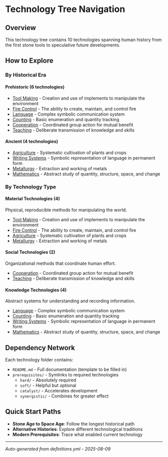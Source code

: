 # Technology Tree Navigation

## Overview
This technology tree contains 10 technologies spanning human history from the first stone tools to speculative future developments.

## How to Explore

### By Historical Era

#### Prehistoric (6 technologies)
- [Tool Making](technologies/tool-making/) - Creation and use of implements to manipulate the environment
- [Fire Control](technologies/fire-control/) - The ability to create, maintain, and control fire
- [Language](technologies/language/) - Complex symbolic communication system
- [Counting](technologies/counting/) - Basic enumeration and quantity tracking
- [Cooperation](technologies/cooperation/) - Coordinated group action for mutual benefit
- [Teaching](technologies/teaching/) - Deliberate transmission of knowledge and skills

#### Ancient (4 technologies)
- [Agriculture](technologies/agriculture/) - Systematic cultivation of plants and crops
- [Writing Systems](technologies/writing-systems/) - Symbolic representation of language in permanent form
- [Metallurgy](technologies/metallurgy/) - Extraction and working of metals
- [Mathematics](technologies/mathematics/) - Abstract study of quantity, structure, space, and change

### By Technology Type

#### Material Technologies (4)
Physical, reproducible methods for manipulating the world.
- [Tool Making](technologies/tool-making/) - Creation and use of implements to manipulate the environment
- [Fire Control](technologies/fire-control/) - The ability to create, maintain, and control fire
- [Agriculture](technologies/agriculture/) - Systematic cultivation of plants and crops
- [Metallurgy](technologies/metallurgy/) - Extraction and working of metals

#### Social Technologies (2)
Organizational methods that coordinate human effort.
- [Cooperation](technologies/cooperation/) - Coordinated group action for mutual benefit
- [Teaching](technologies/teaching/) - Deliberate transmission of knowledge and skills

#### Knowledge Technologies (4)
Abstract systems for understanding and recording information.
- [Language](technologies/language/) - Complex symbolic communication system
- [Counting](technologies/counting/) - Basic enumeration and quantity tracking
- [Writing Systems](technologies/writing-systems/) - Symbolic representation of language in permanent form
- [Mathematics](technologies/mathematics/) - Abstract study of quantity, structure, space, and change

## Dependency Network
Each technology folder contains:
- `README.md` - Full documentation (template to be filled in)
- `prerequisites/` - Symlinks to required technologies
  - `hard/` - Absolutely required
  - `soft/` - Helpful but optional
  - `catalyst/` - Accelerates development
  - `synergistic/` - Combines for greater effect

## Quick Start Paths
- **Stone Age to Space Age**: Follow the longest historical path
- **Alternative Histories**: Explore different technological traditions
- **Modern Prerequisites**: Trace what enabled current technology

---
*Auto-generated from definitions.yml - 2025-08-09*
